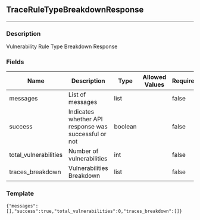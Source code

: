 ## TraceRuleTypeBreakdownResponse
---
### Description
Vulnerability Rule Type Breakdown Response
### Fields
| Name | Description | Type | Allowed Values | Required |
| ---- | ----------- | ---- | -------------- | -------- |
| messages | List of messages | list |  | false |
| success | Indicates whether API response was successful or not | boolean |  | false |
| total_vulnerabilities | Number of vulnerabilities | int |  | false |
| traces_breakdown | Vulnerabilities Breakdown | list |  | false |
### Template
```
{"messages":[],"success":true,"total_vulnerabilities":0,"traces_breakdown":[]}
```
